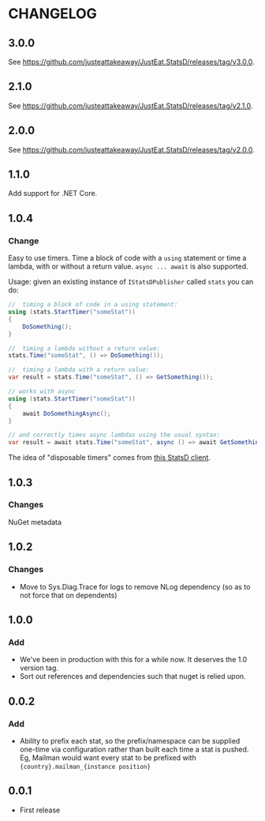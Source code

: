 # CHANGELOG

## 3.0.0

See <https://github.com/justeattakeaway/JustEat.StatsD/releases/tag/v3.0.0>.

## 2.1.0

See <https://github.com/justeattakeaway/JustEat.StatsD/releases/tag/v2.1.0>.

## 2.0.0

See <https://github.com/justeattakeaway/JustEat.StatsD/releases/tag/v2.0.0>.

## 1.1.0

Add support for .NET Core.

## 1.0.4

### Change

Easy to use timers. Time a block of code with a `using` statement or time a lambda, with or without a return value. `async ... await` is also supported.

Usage: given an existing instance of `IStatsDPublisher` called `stats` you can do:

```csharp
//  timing a block of code in a using statement:
using (stats.StartTimer("someStat"))
{
    DoSomething();
}

//  timing a lambda without a return value:
stats.Time("someStat", () => DoSomething());

//  timing a lambda with a return value:
var result = stats.Time("someStat", () => GetSomething());

// works with async
using (stats.StartTimer("someStat"))
{
    await DoSomethingAsync();
}

// and correctly times async lambdas using the usual syntax:
var result = await stats.Time("someStat", async () => await GetSomethingAsync());
```

The idea of "disposable timers" comes from [this StatsD client](https://github.com/Pereingo/statsd-csharp-client).

## 1.0.3

### Changes

NuGet metadata

## 1.0.2

### Changes

* Move to Sys.Diag.Trace for logs to remove NLog dependency (so as to not force that on dependents)

## 1.0.0

### Add

* We've been in production with this for a while now.  It deserves the 1.0 version tag.
* Sort out references and dependencies such that nuget is relied upon.

## 0.0.2

### Add

* Ability to prefix each stat, so the prefix/namespace can be supplied one-time via configuration rather than built each time a stat is pushed.  Eg, Mailman would want every stat to be prefixed with `{country}.mailman_{instance position}`

## 0.0.1

* First release
